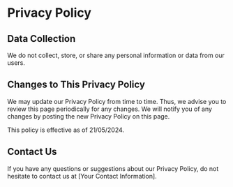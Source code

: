 # Privacy Policy

## Data Collection

We do not collect, store, or share any personal information or data from our users.

## Changes to This Privacy Policy

We may update our Privacy Policy from time to time. Thus, we advise you to review this page periodically for any changes. We will notify you of any changes by posting the new Privacy Policy on this page.

This policy is effective as of 21/05/2024.

## Contact Us

If you have any questions or suggestions about our Privacy Policy, do not hesitate to contact us at [Your Contact Information].
